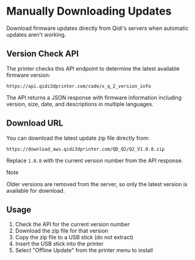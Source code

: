 # Manually Downloading Updates

Download firmware updates directly from Qidi's servers when automatic updates aren't working.

## Version Check API

The printer checks this API endpoint to determine the latest available firmware version:

```
https://api.qidi3dprinter.com/code/x_q_2_version_info
```

The API returns a JSON response with firmware information including version, size, date, and descriptions in multiple languages.

## Download URL

You can download the latest update zip file directly from:

```
https://download_aws.qidi3dprinter.com/QD_Q2/Q2_V1.0.8.zip
```

Replace `1.0.8` with the current version number from the API response.

> [!NOTE]
> Older versions are removed from the server, so only the latest version is available for download.

## Usage

1. Check the API for the current version number
2. Download the zip file for that version
3. Copy the zip file to a USB stick (do not extract)
4. Insert the USB stick into the printer
5. Select "Offline Update" from the printer menu to install